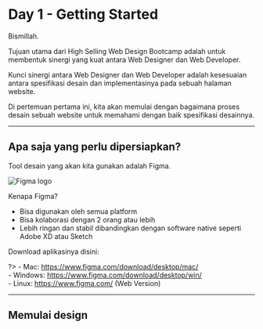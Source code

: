 # Day 1 - Getting Started

Bismillah.

Tujuan utama dari High Selling Web Design Bootcamp adalah untuk membentuk sinergi yang kuat antara Web Designer dan Web Developer.

Kunci sinergi antara Web Designer dan Web Developer adalah kesesuaian antara spesifikasi desain dan implementasinya pada sebuah halaman website.

Di pertemuan pertama ini, kita akan memulai dengan bagaimana proses desain sebuah website untuk memahami dengan baik spesifikasi desainnya.

---

## Apa saja yang perlu dipersiapkan?

Tool desain yang akan kita gunakan adalah Figma.

![Figma logo](/_images/Figma-logo.svg ':size=72')

Kenapa Figma?

- Bisa digunakan oleh semua platform
- Bisa kolaborasi dengan 2 orang atau lebih
- Lebih ringan dan stabil dibandingkan dengan software native seperti Adobe XD atau Sketch

Download aplikasinya disini:

?> 	- Mac: https://www.figma.com/download/desktop/mac/  
	- Windows: https://www.figma.com/download/desktop/win/  
	- Linux: https://www.figma.com/ (Web Version)

----

## Memulai design





